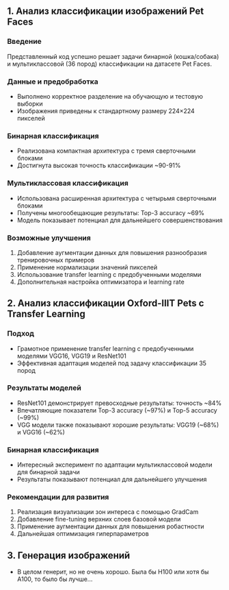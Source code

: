 ## 1. Анализ классификации изображений Pet Faces

### Введение
Представленный код успешно решает задачи бинарной (кошка/собака) и мультиклассовой (36 пород) классификации на датасете Pet Faces.

### Данные и предобработка
- Выполнено корректное разделение на обучающую и тестовую выборки 
- Изображения приведены к стандартному размеру 224×224 пикселей

### Бинарная классификация
- Реализована компактная архитектура с тремя сверточными блоками
- Достигнута высокая точность классификации ~90-91%

### Мультиклассовая классификация
- Использована расширенная архитектура с четырьмя сверточными блоками
- Получены многообещающие результаты: Top-3 accuracy ~69%
- Модель показывает потенциал для дальнейшего совершенствования

### Возможные улучшения
1. Добавление аугментации данных для повышения разнообразия тренировочных примеров
2. Применение нормализации значений пикселей
3. Использование transfer learning с предобученными моделями
4. Дополнительная настройка оптимизатора и learning rate

## 2. Анализ классификации Oxford-IIIT Pets с Transfer Learning

### Подход
- Грамотное применение transfer learning с предобученными моделями VGG16, VGG19 и ResNet101
- Эффективная адаптация моделей под задачу классификации 35 пород

### Результаты моделей
- ResNet101 демонстрирует превосходные результаты: точность ~84%
- Впечатляющие показатели Top-3 accuracy (~97%) и Top-5 accuracy (~99%)
- VGG модели также показывают хорошие результаты: VGG19 (~68%) и VGG16 (~62%)

### Бинарная классификация
- Интересный эксперимент по адаптации мультиклассовой модели для бинарной задачи
- Результаты показывают потенциал для дальнейшего улучшения

### Рекомендации для развития
1. Реализация визуализации зон интереса с помощью GradCam
2. Добавление fine-tuning верхних слоев базовой модели
3. Применение аугментации данных для повышения робастности
4. Дальнейшая оптимизация гиперпараметров

## 3. Генерация изображений

- В целом генерит, но не очень хорошо. Была бы H100 или хотя бы A100, то было бы лучше...